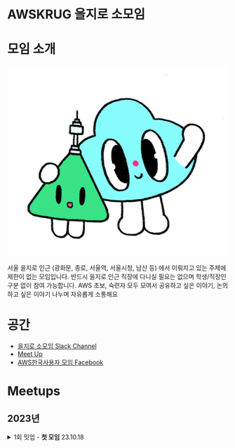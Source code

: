 # AWSKRUG 을지로 소모임 

# 모임 소개
![을지로 소모임](euljiromi.png)

서울 을지로 인근 (광화문, 종로, 서울역, 서울시청, 남산 등) 에서 이뤄지고 있는 주제에 제한이 없는 모임입니다. 반드시 을지로 인근 직장에 다니실 필요는 없으며 학생/직장인 구분 없이 참여 가능합니다.
AWS 초보, 숙련자 모두 모여서 공유하고 싶은 이야기, 논의 하고 싶은 이야기 나누며 자유롭게 소통해요

# 공간
- [을지로 소모임 Slack Channel](https://awskrug.slack.com/archives/C04QGD62MFH)
- [Meet Up](https://www.meetup.com/awskrug)
- [AWS한국사용자 모임 Facebook](https://www.facebook.com/groups/awskrug/)

# Meetups

## 2023년
<details>
  <summary>1회 밋업 - <b>첫 모임</b> 23.10.18</summary>

  ### `1회 밋업`
   * AWS Lambda를 이용한 Slack 봇 게이트웨이 개발기 - [김수빈](https://github.com/sudosubin)
   - Meet Up : [AWSKRUG #을지로 소모임(10월18일)](https://www.meetup.com/awskrug/events/296565392/)
</details>
